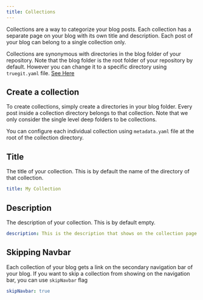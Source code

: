 ```yaml
---
title: Collections
---
```


Collections are a way to categorize your blog posts. Each collection has a separate page on your blog with its own title and description. Each post of your blog can belong to a single collection only.

Collections are synonymous with directories in the blog folder of your repository. Note that the blog folder is the root folder of your repository by default. However you can change it to a specific directory using `truegit.yaml` file. [See Here](/docs/blog-configuration#blog-folder)

## Create a collection

To create collections, simply create a directories in your blog folder. Every post inside a collection directory belongs to that collection. Note that we only consider the single level deep folders to be collections.

You can configure each individual collection using `metadata.yaml` file at the root of the collection directory.

## Title

The title of your collection. This is by default the name of the directory of that collection.

```yaml title="my-collection/metadata.yaml"
title: My Collection
```

## Description

The description of your collection. This is by default empty.

```yaml title="my-collection/metadata.yaml"
description: This is the description that shows on the collection page.
```

## Skipping Navbar

Each collection of your blog gets a link on the secondary navigation bar of your blog. If you want to skip a collection from showing on the navigation bar, you can use `skipNavbar` flag

```yaml title="my-collection/metadata.yaml"
skipNavbar: true
```

